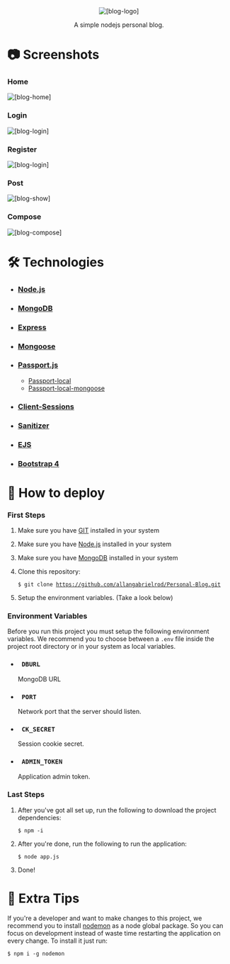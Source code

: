 <div align="center">
    <img src="./github/logo.png" alt="[blog-logo]" />
    <p>A simple nodejs personal blog.</p>
</div>

# 📷 Screenshots

<h3> Home </h3>
<img src="./github/screenshots/home.png" alt="[blog-home] " />

<h3> Login </h3>
<img src="./github/screenshots/login.png" alt="[blog-login] " />

<h3> Register </h3>
<img src="./github/screenshots/register.png" alt="[blog-login] " />

<h3> Post </h3>
<img src="./github/screenshots/show.png" alt="[blog-show] " />

<h3> Compose </h3>
<img src="./github/screenshots/new.png" alt="[blog-compose] " />

<br />

# 🛠️ Technologies
 
 - ### [Node.js]("https://nodejs.org/en/")
 - ### [MongoDB]("https://www.mongodb.com/")
 - ### [Express]("http://expressjs.com/pt-br/")
 - ### [Mongoose]("https://mongoosejs.com/")
 - ### [Passport.js]("http://www.passportjs.org/")
    - [Passport-local]("http://www.passportjs.org/packages/passport-local/")
    - [Passport-local-mongoose]("https://www.npmjs.com/package/passport-local-mongoose")
 - ### [Client-Sessions]("https://www.npmjs.com/package/client-sessions")
 - ### [Sanitizer]("https://www.npmjs.com/package/client-sessions")
 - ### [EJS]("https://ejs.co/")
 - ### [Bootstrap 4]("https://getbootstrap.com/")

# 🚀 How to deploy

<h3>First Steps</h3>

1. Make sure you have [GIT]("https://git-scm.com/") installed in your system
2. Make sure you have [Node.js]("https://nodejs.org/en/") installed in your system
3. Make sure you have [MongoDB]("https://www.mongodb.com/") installed in your system
4. Clone this repository:

    <code>$ git clone https://github.com/allangabrielrod/Personal-Blog.git</code>
5. Setup the environment variables. (Take a look below)

<h3>Environment Variables</h3>

Before you run this project you must setup the following environment variables. We recommend you to choose between a <code>.env</code> file inside the project root directory or in your system as local variables.

- ### <code> DBURL </code>

    MongoDB URL

- ### <code> PORT </code>

    Network port that the server should listen.

- ### <code> CK_SECRET </code> 

    Session cookie secret.

- ### <code> ADMIN_TOKEN </code> 

    Application admin token.

<h3>Last Steps</h3>

1. After you've got all set up, run the following to download the project dependencies:

    <code>$ npm -i </code>
   
2. After you're done, run the following to run the application:

    <code>$ node app.js </code>

3. Done!

# 💁 Extra Tips

If you're a developer and want to make changes to this project, we recommend you to install [nodemon]("https://nodemon.io/") as a node global package. So you can focus on development instead of waste time restarting the application on every change. To install it just run:

<code>$ npm i -g nodemon</code>
